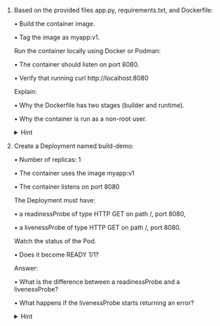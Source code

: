 1. Based on the provided files app.py, requirements.txt, and Dockerfile:

	•	Build the container image.

	•	Tag the image as myapp:v1.

    Run the container locally using Docker or Podman:

	•	The container should listen on port 8080.

	•	Verify that running curl http://localhost:8080

    Explain:

	•	Why the Dockerfile has two stages (builder and runtime).

	•	Why the container is run as a non-root user.

    <details>
        <summary>Hint</summary>

        docker build -t myapp:v1 .

        docker run --rm -p 8080:8080 myapp:v1

        curl http://localhost:8080
    </details>

2. Create a Deployment named build-demo:

	•	Number of replicas: 1

	•	The container uses the image myapp:v1

	•	The container listens on port 8080

	The Deployment must have:

	•	a readinessProbe of type HTTP GET on path /, port 8080,
	
    •	a livenessProbe of type HTTP GET on path /, port 8080.
	
    Watch the status of the Pod.
	
    •	Does it become READY 1/1?
	
    Answer:
	
    •	What is the difference between a readinessProbe and a livenessProbe?
	
    •	What happens if the livenessProbe starts returning an error?

    <details>
        <summary>Hint</summary>
        
    ```yaml
    apiVersion: apps/v1
    kind: Deployment
    metadata:
      name: build-demo
    spec:
      replicas: 1
      selector:
        matchLabels:
        app: build-demo
      template:
        metadata:
        labels:
            app: build-demo
        spec:
        containers:
        - name: app
            image: myapp:v1
            ports:
            - containerPort: 8080
            readinessProbe:
            httpGet:
                path: /
                port: 8080
            initialDelaySeconds: 5
            periodSeconds: 5
            livenessProbe:
            httpGet:
                path: /
                port: 8080
            initialDelaySeconds: 10
            periodSeconds: 10
    ```
    </details>